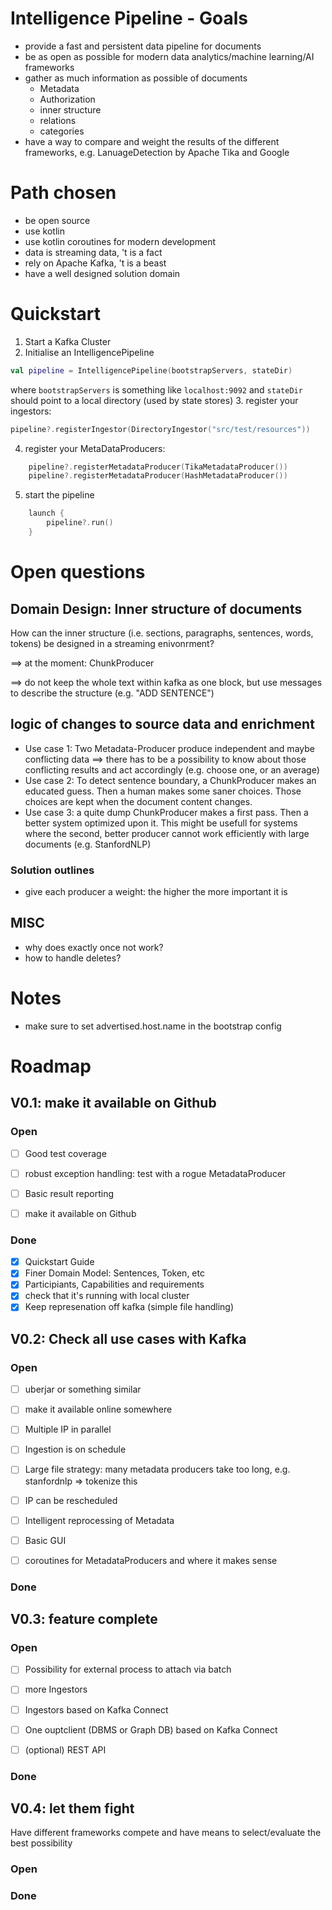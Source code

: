# Intelligence Pipeline - Goals
* provide a fast and persistent data pipeline for documents
* be as open as possible for modern data analytics/machine learning/AI frameworks
* gather as much information as possible of documents
    * Metadata
    * Authorization
    * inner structure
    * relations
    * categories
* have a way to compare and weight the results of the different frameworks, e.g. LanuageDetection by Apache Tika and Google


# Path chosen
* be open source
* use kotlin
* use kotlin coroutines for modern development
* data is streaming data, 't is a fact
* rely on Apache Kafka, 't is a beast
* have a well designed solution domain

# Quickstart
1. Start a Kafka Cluster
2. Initialise an IntelligencePipeline
```kotlin
val pipeline = IntelligencePipeline(bootstrapServers, stateDir)
```
where `bootstrapServers` is something like `localhost:9092` and `stateDir` should point to a local directory (used by state stores)
3. register your ingestors:
```kotlin 
pipeline?.registerIngestor(DirectoryIngestor("src/test/resources"))
``` 
4. register your MetaDataProducers:
``` kotlin 
    pipeline?.registerMetadataProducer(TikaMetadataProducer())
    pipeline?.registerMetadataProducer(HashMetadataProducer())
``` 
5. start the pipeline
``` kotlin 
    launch {
        pipeline?.run()
    }
``` 


# Open questions

## Domain Design: Inner structure of documents
How can the inner structure (i.e. sections, paragraphs, sentences, words, tokens) be designed in a streaming enivonrment?

==> at the moment: ChunkProducer

==> do not keep the whole text within kafka as one block, but use messages to describe the structure (e.g. "ADD SENTENCE")

## logic of changes to source data and enrichment
* Use case 1: Two Metadata-Producer produce independent and maybe conflicting data ==> there has to be a possibility to 
know about those conflicting results and act accordingly (e.g. choose one, or an average)
* Use case 2: To detect sentence boundary, a ChunkProducer makes an educated guess. 
Then a human makes some saner choices. Those choices are kept when the document content changes.
* Use case 3: a quite dump ChunkProducer makes a first pass. Then a better system optimized upon it. This might be usefull 
for systems where the second, better producer cannot work efficiently with large documents (e.g. StanfordNLP) 

### Solution outlines
*  give each producer a weight: the higher the more important it is

## MISC
* why does exactly once not work?
* how to handle deletes?

# Notes
- make sure to set advertised.host.name in the bootstrap config

# Roadmap
## V0.1: make it available on Github

### Open
- [ ]  Good test coverage
- [ ]  robust exception handling: test with a rogue MetadataProducer
- [ ]  Basic result reporting
- [ ]  make it available on Github


### Done
- [x]  Quickstart Guide
- [x]  Finer Domain Model: Sentences, Token, etc
- [x] Participiants, Capabilities and requirements
- [x] check that it's running with local cluster
- [x] Keep represenation off kafka (simple file handling)

## V0.2: Check all use cases with Kafka

### Open
- [ ] uberjar or something similar
- [ ] make it available online somewhere
- [ ] Multiple IP in parallel
- [ ] Ingestion is on schedule
- [ ] Large file strategy: many metadata producers take too long, e.g. stanfordnlp => tokenize this
- [ ] IP can be rescheduled
- [ ] Intelligent reprocessing of Metadata
- [ ] Basic GUI
- [ ] coroutines for MetadataProducers and where it makes sense


### Done


## V0.3: feature complete

### Open
- [ ] Possibility for external process to attach via batch
- [ ] more Ingestors
- [ ] Ingestors based on Kafka Connect
- [ ] One ouptclient (DBMS or Graph DB) based on Kafka Connect
- [ ] (optional) REST API


### Done

## V0.4: let them fight
Have different frameworks compete and have means to select/evaluate the best possibility

### Open


### Done

